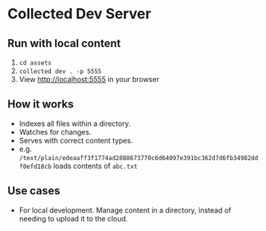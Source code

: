 # Collected Dev Server

## Run with local content

1. `cd assets`
2. `collected dev . -p 5555`
3. View <http://localhost:5555> in your browser

## How it works

- Indexes all files within a directory.
- Watches for changes.
- Serves with correct content types.
- e.g. `/text/plain/edeaaff3f1774ad2888673770c6d64097e391bc362d7d6fb34982ddf0efd18cb` loads contents of `abc.txt`

## Use cases

- For local development. Manage content in a directory, instead of needing to upload it to the cloud.
